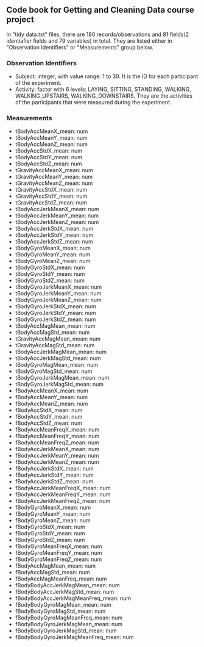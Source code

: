 
## Code book for Getting and Cleaning Data course project

In "tidy data.txt" files, there are 180 records/observations and 81 fields(2 identiafier fields and 79 variables) in total. They are listed either in "Observation Identifiers" or "Measurements" group below.

### Observation Identifiers
* Subject: integer, with value range: 1 to 30. It is the ID for each participant of the experiment.
* Activity: factor with 6 levels: LAYING, SITTING, STANDING, WALKING, WALKING_UPSTAIRS, WALKING_DOWNSTAIRS. They are the activities of the participants that were measured during the experiment.

### Measurements
* tBodyAccMeanX_mean: num
* tBodyAccMeanY_mean: num
* tBodyAccMeanZ_mean: num
* tBodyAccStdX_mean: num
* tBodyAccStdY_mean: num
* tBodyAccStdZ_mean: num
* tGravityAccMeanX_mean: num
* tGravityAccMeanY_mean: num
* tGravityAccMeanZ_mean: num
* tGravityAccStdX_mean: num
* tGravityAccStdY_mean: num
* tGravityAccStdZ_mean: num
* tBodyAccJerkMeanX_mean: num
* tBodyAccJerkMeanY_mean: num
* tBodyAccJerkMeanZ_mean: num
* tBodyAccJerkStdX_mean: num
* tBodyAccJerkStdY_mean: num
* tBodyAccJerkStdZ_mean: num
* tBodyGyroMeanX_mean: num
* tBodyGyroMeanY_mean: num
* tBodyGyroMeanZ_mean: num
* tBodyGyroStdX_mean: num
* tBodyGyroStdY_mean: num
* tBodyGyroStdZ_mean: num
* tBodyGyroJerkMeanX_mean: num
* tBodyGyroJerkMeanY_mean: num
* tBodyGyroJerkMeanZ_mean: num
* tBodyGyroJerkStdX_mean: num
* tBodyGyroJerkStdY_mean: num
* tBodyGyroJerkStdZ_mean: num
* tBodyAccMagMean_mean: num
* tBodyAccMagStd_mean: num
* tGravityAccMagMean_mean: num
* tGravityAccMagStd_mean: num
* tBodyAccJerkMagMean_mean: num
* tBodyAccJerkMagStd_mean: num
* tBodyGyroMagMean_mean: num
* tBodyGyroMagStd_mean: num
* tBodyGyroJerkMagMean_mean: num
* tBodyGyroJerkMagStd_mean: num
* fBodyAccMeanX_mean: num
* fBodyAccMeanY_mean: num
* fBodyAccMeanZ_mean: num
* fBodyAccStdX_mean: num
* fBodyAccStdY_mean: num
* fBodyAccStdZ_mean: num
* fBodyAccMeanFreqX_mean: num
* fBodyAccMeanFreqY_mean: num
* fBodyAccMeanFreqZ_mean: num
* fBodyAccJerkMeanX_mean: num
* fBodyAccJerkMeanY_mean: num
* fBodyAccJerkMeanZ_mean: num
* fBodyAccJerkStdX_mean: num
* fBodyAccJerkStdY_mean: num
* fBodyAccJerkStdZ_mean: num
* fBodyAccJerkMeanFreqX_mean: num
* fBodyAccJerkMeanFreqY_mean: num
* fBodyAccJerkMeanFreqZ_mean: num
* fBodyGyroMeanX_mean: num
* fBodyGyroMeanY_mean: num
* fBodyGyroMeanZ_mean: num
* fBodyGyroStdX_mean: num
* fBodyGyroStdY_mean: num
* fBodyGyroStdZ_mean: num
* fBodyGyroMeanFreqX_mean: num
* fBodyGyroMeanFreqY_mean: num
* fBodyGyroMeanFreqZ_mean: num
* fBodyAccMagMean_mean: num
* fBodyAccMagStd_mean: num
* fBodyAccMagMeanFreq_mean: num
* fBodyBodyAccJerkMagMean_mean: num
* fBodyBodyAccJerkMagStd_mean: num
* fBodyBodyAccJerkMagMeanFreq_mean: num
* fBodyBodyGyroMagMean_mean: num
* fBodyBodyGyroMagStd_mean: num
* fBodyBodyGyroMagMeanFreq_mean: num
* fBodyBodyGyroJerkMagMean_mean: num
* fBodyBodyGyroJerkMagStd_mean: num
* fBodyBodyGyroJerkMagMeanFreq_mean: num


